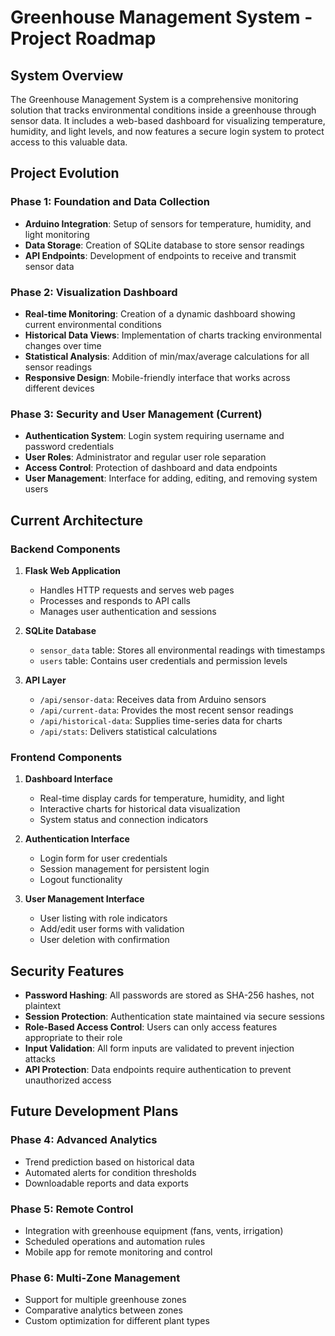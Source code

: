 # Greenhouse Management System - Project Roadmap

## System Overview

The Greenhouse Management System is a comprehensive monitoring solution that tracks environmental conditions inside a greenhouse through sensor data. It includes a web-based dashboard for visualizing temperature, humidity, and light levels, and now features a secure login system to protect access to this valuable data.

## Project Evolution

### Phase 1: Foundation and Data Collection
- **Arduino Integration**: Setup of sensors for temperature, humidity, and light monitoring
- **Data Storage**: Creation of SQLite database to store sensor readings
- **API Endpoints**: Development of endpoints to receive and transmit sensor data

### Phase 2: Visualization Dashboard
- **Real-time Monitoring**: Creation of a dynamic dashboard showing current environmental conditions
- **Historical Data Views**: Implementation of charts tracking environmental changes over time
- **Statistical Analysis**: Addition of min/max/average calculations for all sensor readings
- **Responsive Design**: Mobile-friendly interface that works across different devices

### Phase 3: Security and User Management (Current)
- **Authentication System**: Login system requiring username and password credentials
- **User Roles**: Administrator and regular user role separation
- **Access Control**: Protection of dashboard and data endpoints
- **User Management**: Interface for adding, editing, and removing system users

## Current Architecture

### Backend Components
1. **Flask Web Application**
   - Handles HTTP requests and serves web pages
   - Processes and responds to API calls
   - Manages user authentication and sessions

2. **SQLite Database**
   - `sensor_data` table: Stores all environmental readings with timestamps
   - `users` table: Contains user credentials and permission levels

3. **API Layer**
   - `/api/sensor-data`: Receives data from Arduino sensors
   - `/api/current-data`: Provides the most recent sensor readings
   - `/api/historical-data`: Supplies time-series data for charts
   - `/api/stats`: Delivers statistical calculations

### Frontend Components
1. **Dashboard Interface**
   - Real-time display cards for temperature, humidity, and light
   - Interactive charts for historical data visualization
   - System status and connection indicators

2. **Authentication Interface**
   - Login form for user credentials
   - Session management for persistent login
   - Logout functionality

3. **User Management Interface**
   - User listing with role indicators
   - Add/edit user forms with validation
   - User deletion with confirmation

## Security Features

- **Password Hashing**: All passwords are stored as SHA-256 hashes, not plaintext
- **Session Protection**: Authentication state maintained via secure sessions
- **Role-Based Access Control**: Users can only access features appropriate to their role
- **Input Validation**: All form inputs are validated to prevent injection attacks
- **API Protection**: Data endpoints require authentication to prevent unauthorized access

## Future Development Plans

### Phase 4: Advanced Analytics
- Trend prediction based on historical data
- Automated alerts for condition thresholds
- Downloadable reports and data exports

### Phase 5: Remote Control
- Integration with greenhouse equipment (fans, vents, irrigation)
- Scheduled operations and automation rules
- Mobile app for remote monitoring and control

### Phase 6: Multi-Zone Management
- Support for multiple greenhouse zones
- Comparative analytics between zones
- Custom optimization for different plant types
